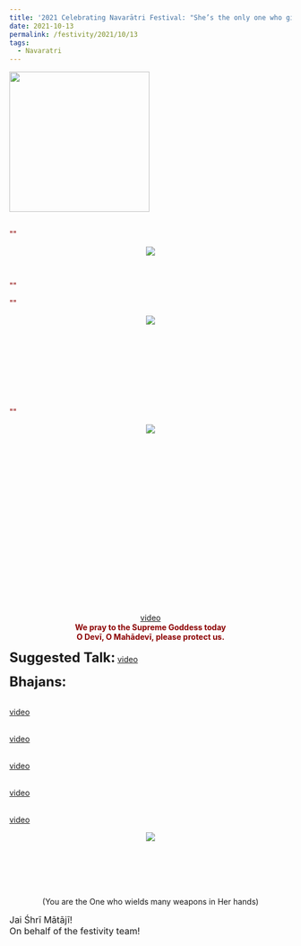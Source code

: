 ```yaml
---
title: '2021 Celebrating Navarātri Festival: "She’s the only one who gives you Realization because She’s in charge of all the seven chakras." '
date: 2021-10-13
permalink: /festivity/2021/10/13
tags:
  - Navaratri
---
```


<div style="text-align: left"><img src="/images/image1.png" width="250" /></div><br>

<p>
<font color="DarkRed">""</font><br>
<font size="+0"><b></b></font>
</p>

<div style="text-align: center"><img src="/images/image808.png" /></div>

<p style="text-align:center;">
<font color="DarkRed"><b></b></font><br>
<font size="+0"><b></b></font>
</p>

<p>
<font color="DarkRed">""</font><br>
<font size="+0"><b></b></font>
</p>

<p>
<font color="DarkRed">""</font><br>
<font size="+0"><b></b></font>
</p>

<div style="text-align: center"><img src="/images/image809.png" /></div>

<p style="color:DarkRed; text-align:center;">
<b></b><br>
<br>
<b></b><br>
<br>
<b></b><br>
<br>
<b></b><br>

</p>

<p>
<font color="DarkRed">""</font><br>
<font size="+0"><b></b></font>
</p>

<div style="text-align: center"><img src="/images/image810.png" /></div>

<p style=" text-align:center;">
<font color="DarkRed"></font><br>
<font size="+0"><b></b></font><br>
<br>
<font color="Indigo"><b></b></font><br>
<font size="+0"><b></b></font><br>
<font color="Indigo"><b></b></font><br>
<font size="+0"><b></b></font><br>
<font color="Indigo"><b></b></font><br>
<font size="+0"><b></b></font><br>
<font color="Indigo"><b></b></font><br>
<font size="+0"><b></b></font><br>
<font color="Indigo"><b></b></font><br>
<font size="+0"><b></b></font><br>
<font color="Indigo"><b></b></font><br>
<font size="+0"><b></b></font><br>
<font color="Indigo"><b></b></font><br>
<font size="+0"><b></b></font><br>
<font size="+0"><b></b></font><br>
<a href="">video</a><br>
<font color="DarkRed"><b>We pray to the Supreme Goddess today<br>
O Devī, O Mahādevī, please protect us.</b></font>
</p>

<font size="+2"><b>Suggested Talk:</b></font> 
<font size="+0"><b></b></font>
<a href=""> video</a><br>

<font size="+2"><b>Bhajans:</b></font>

<p>
<font color="green"><b></b></font><br>
<a href="">video</a>
</p>

<p>
<font color="green"><b></b></font><br>
<a href="">video</a>
</p>
 
<p>
<font color="green"><b></b></font><br>
<a href="">video</a> 
</p>

<p>
<font color="green"><b></b></font><br>
<a href="">video</a> 
</p>

<p>
<font color="green"><b></b></font><br>
<a href="">video</a> 
</p>

<div style="text-align: center"><img src="/images/image811.png" /></div>

<p style=" text-align:center;">
<font color="DarkRed"><b></b></font><br>
<font size="+0"><b></b></font><br>
<br>
<font color="Indigo"><b></b></font><br>
<font color="DarkRed"><b></b></font><br>
(You are the One who wields many weapons in Her hands)
</p>

<p>
<font size="+0">Jai Śhrī Mātājī!<br>
On behalf of the festivity team!</font>
</p>